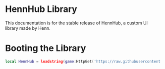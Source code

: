# HennHub Library

This documentation is for the stable release of HennHub, a custom UI library made by Henn.

# Booting the Library
```Lua
local HennHub = loadstring(game:HttpGet('https://raw.githubusercontent.com/Hennxdtr/HennHub-UI/main/HennHub'))()```
